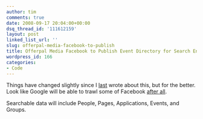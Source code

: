 ```yaml
---
author: tim
comments: true
date: 2008-09-17 20:04:00+00:00
dsq_thread_id: '111612159'
layout: post
linked_list_url: ''
slug: offerpal-media-facebook-to-publish
title: Offerpal Media Facebook to Publish Event Directory for Search Engines
wordpress_id: 166
categories:
- Code
---
```


Things have changed slightly since I [last](http://blog.gpowered.net/2008/05/why-microsoft-will-buy-facebook-and.html) wrote about this, but for the
better. Look like Google will be able to trawl some of Facebook [after
all](http://www.insidefacebook.com/2008/09/12/facebook-to-publish-event-directory-for-search-engines/).  
  
Searchable data will include People, Pages, Applications, Events, and
Groups.